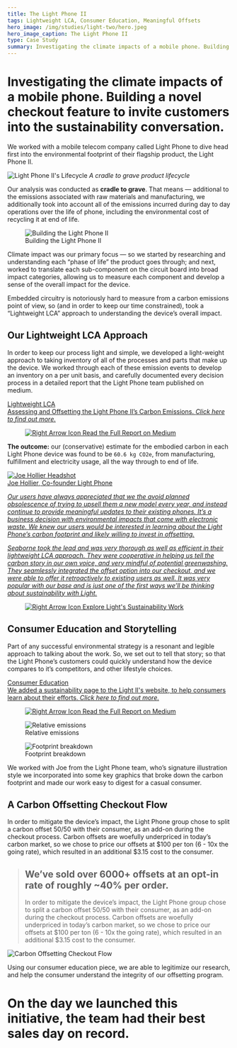 ```yaml
---
title: The Light Phone II
tags: Lightweight LCA, Consumer Education, Meaningful Offsets
hero_image: /img/studies/light-two/hero.jpeg
hero_image_caption: The Light Phone II
type: Case Study
summary: Investigating the climate impacts of a mobile phone. Building a novel checkout feature to invite customers into the sustainability conversation.
---
```

# Investigating the climate impacts of a mobile phone. Building a novel checkout feature to invite customers into the sustainability conversation.

We worked with a mobile telecom company called Light Phone to dive head first into the environmental footprint of their flagship product, the Light Phone II.

![Light Phone II's Lifecycle](/img/studies/light-two/lifecycle.png)
*A cradle to grave product lifecycle*

Our analysis was conducted as **cradle to grave**. That means — additional to the emissions associated with raw materials and manufacturing, we additionally took into account all of the emissions incurred during day to day operations over the life of phone, including the environmental cost of recycling it at end of life.

<div class="cols items-center">
  <figure>
    <img src="/img/studies/light-two/build.png" alt="Building the Light Phone II">
    <figcaption>Building the Light Phone II</figcaption>
  </figure>
  <p>
Climate impact was our primary focus — so we started by researching and understanding each “phase of life” the product goes through; and next, worked to translate each sub-component on the circuit board into broad impact categories, allowing us to measure each component and develop a sense of the overall impact for the device.
  </p>
</div>

Embedded circuitry is notoriously hard to measure from a carbon emissions point of view, so (and in order to keep our time constrained), took a “Lightweight LCA” approach to understanding the device’s overall impact.

## Our Lightweight LCA Approach

In order to keep our process light and simple, we developed a light-weight approach to taking inventory of all of the processes and parts that make up the device. We worked through each of these emission events to develop an inventory on a per unit basis, and carefully documented every decision process in a detailed report that the Light Phone team published on medium.

<a className="callout-card" href="https://medium.com/the-light-phone/sustainabilityreport-43b9240f14d3" target="_blank">
  <aside>
    Lightweight LCA
  </aside>
  <main>
    Assessing and Offsetting the Light Phone II’s Carbon Emissions.
    <i>
      Click here to find out more.
    </i>
  </main>
  <figure>
    <img
      alt="Right Arrow Icon"
      src="/img/squiggle-arrow-right.svg"
    />
    Read the Full Report on Medium
  </figure>
</a>

**The outcome:** our (conservative) estimate for the embodied carbon in each Light Phone device was found to be `60.6 kg CO2e`, from manufacturing, fulfillment and electricity usage, all the way through to end of life.

<a className="callout-card mb4_5 md:mb6" href="https://www.thelightphone.com/sustainability" target="_blank" rel="noreferrer">
  <img className="headshot mb_5" src="/img/studies/light-two/joe.jpeg" alt="Joe Hollier Headshot" />
  <aside>
    Joe Hollier, Co-founder Light Phone
  </aside>
  <main>
    <p className="mb_75">
      <em>
Our users have always appreciated that we the avoid planned obsolescence of trying to upsell them a new model every year, and instead continue to provide meaningful updates to their existing phones. It’s a business decision with environmental impacts that come with electronic waste. We knew our users would be interested in learning about the Light Phone’s carbon footprint and likely willing to invest in offsetting.

Seaborne took the lead and was very thorough as well as efficient in their lightweight LCA approach. They were cooperative in helping us tell the carbon story in our own voice, and very mindful of potential greenwashing. They seamlessly integrated the offset option into our checkout, and we were able to offer it retroactively to existing users as well. It was very popular with our base and is just one of the first ways we’ll be thinking about sustainability with Light.
      </em>
    </p>
  </main>
  <figure>
    <img
      alt="Right Arrow Icon"
      src="/img/squiggle-arrow-right.svg"
    />
    Explore Light&apos;s Sustainability Work
  </figure>
</a>

## Consumer Education and Storytelling

Part of any successful environmental strategy is a resonant and legible approach to talking about the work. So, we set out to tell that story; so that the Light Phone’s customers could quickly understand how the device compares to it’s competitors, and other lifestyle choices.

<a className="callout-card" href="https://www.thelightphone.com/sustainability" target="_blank">
  <aside>
    Consumer Education
  </aside>
  <main>
    We added a sustainability page to the Light II's website, to help consumers learn about their efforts.
    <i>
      Click here to find out more.
    </i>
  </main>
  <figure>
    <img
      alt="Right Arrow Icon"
      src="/img/squiggle-arrow-right.svg"
    />
    Read the Full Report on Medium
  </figure>
</a>

<div class="cols">
  <figure>
    <img src="/img/studies/light-two/comparison.png" alt="Relative emissions">
    <figcaption>Relative emissions</figcaption>
  </figure>
  <figure>
    <img src="/img/studies/light-two/breakdown.png" alt="Footprint breakdown">
    <figcaption>Footprint breakdown</figcaption>
  </figure>
</div>

We worked with Joe from the Light Phone team, who’s signature illustration style we incorporated into some key graphics that broke down the carbon footprint and made our work easy to digest for a casual consumer.

## A Carbon Offsetting Checkout Flow

In order to mitigate the device’s impact, the Light Phone group chose to split a carbon offset 50/50 with their consumer, as an add-on during the checkout process. Carbon offsets are woefully underpriced in today’s carbon market, so we chose to price our offsets at $100 per ton (6 - 10x the going rate), which resulted in an additional $3.15 cost to the consumer.

> ## We’ve sold over 6000+ offsets at an opt-in rate of roughly ~40% per order.
> In order to mitigate the device’s impact, the Light Phone group chose to split a carbon offset 50/50 with their consumer, as an add-on during the checkout process. Carbon offsets are woefully underpriced in today’s carbon market, so we chose to price our offsets at $100 per ton (6 - 10x the going rate), which resulted in an additional $3.15 cost to the consumer.

![Carbon Offsetting Checkout Flow](/img/studies/light-two/checkout.png)

Using our consumer education piece, we are able to legitimize our research, and help the consumer understand the integrity of our offsetting program.

# On the day we launched this initiative, the team had their best sales day on record.
